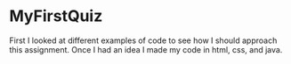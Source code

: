 # MyFirstQuiz
First I looked at different examples of code to see how I should approach this assignment.
Once I had an idea I made my code in html, css, and java.
